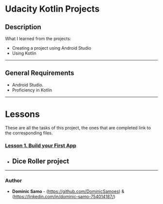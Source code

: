 # Udacity Kotlin Projects

## Description

What I learned from the projects:

* Creating a project using Android Studio
* Using Kotlin

---

## General Requirements
* Android Studio.
* Proficiency in Kotlin

---

# Lessons

These are all the tasks of this project, the ones that are completed link to the corresponding files.

### [Lesson 1. Build your First App ](./DiceRoller)
* Dice Roller project
	- 
---

### Author
* **Dominic Samo** - (https://github.com/DominicSamoes) & (https://linkedin.com/in/dominic-samo-754014187/)

